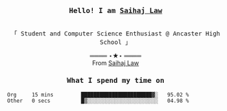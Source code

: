 <h3 align="center"><samp>Hello! I am <b><a rel="nofollow noopener noreferrer" target="_blank" href="">Saihaj Law</a></b></samp></h3>
<p align="center"><br>
  <samp>
    「 Student and Computer Science Enthusiast @ Ancaster High School </b> 」<br>
  </samp>
</p>

  <p align="center">
    ════ ⋆★⋆ ════<br>
    From <a href="">Saihaj Law</a>
  
  </p>
  
</samp>

<h3 align="center"><samp>What I spend my time on</samp></h3>
<p align="center">
<!--START_SECTION:waka-->

```text
Org     15 mins         ███████████████████████▓░   95.02 %
Other   0 secs          █▒░░░░░░░░░░░░░░░░░░░░░░░   04.98 %
```

<!--END_SECTION:waka-->
</p>
